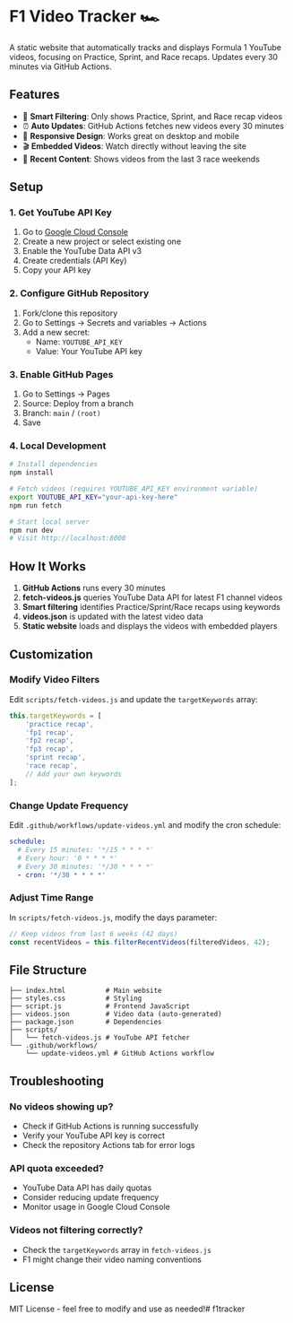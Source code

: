 # F1 Video Tracker 🏎️

A static website that automatically tracks and displays Formula 1 YouTube videos, focusing on Practice, Sprint, and Race recaps. Updates every 30 minutes via GitHub Actions.

## Features

- 🎯 **Smart Filtering**: Only shows Practice, Sprint, and Race recap videos
- ⏰ **Auto Updates**: GitHub Actions fetches new videos every 30 minutes
- 📱 **Responsive Design**: Works great on desktop and mobile
- 🎬 **Embedded Videos**: Watch directly without leaving the site
- 📅 **Recent Content**: Shows videos from the last 3 race weekends

## Setup

### 1. Get YouTube API Key

1. Go to [Google Cloud Console](https://console.cloud.google.com/)
2. Create a new project or select existing one
3. Enable the YouTube Data API v3
4. Create credentials (API Key)
5. Copy your API key

### 2. Configure GitHub Repository

1. Fork/clone this repository
2. Go to Settings → Secrets and variables → Actions
3. Add a new secret:
   - Name: `YOUTUBE_API_KEY`
   - Value: Your YouTube API key

### 3. Enable GitHub Pages

1. Go to Settings → Pages
2. Source: Deploy from a branch
3. Branch: `main` / `(root)`
4. Save

### 4. Local Development

```bash
# Install dependencies
npm install

# Fetch videos (requires YOUTUBE_API_KEY environment variable)
export YOUTUBE_API_KEY="your-api-key-here"
npm run fetch

# Start local server
npm run dev
# Visit http://localhost:8000
```

## How It Works

1. **GitHub Actions** runs every 30 minutes
2. **fetch-videos.js** queries YouTube Data API for latest F1 channel videos
3. **Smart filtering** identifies Practice/Sprint/Race recaps using keywords
4. **videos.json** is updated with the latest video data
5. **Static website** loads and displays the videos with embedded players

## Customization

### Modify Video Filters

Edit `scripts/fetch-videos.js` and update the `targetKeywords` array:

```javascript
this.targetKeywords = [
    'practice recap',
    'fp1 recap',
    'fp2 recap', 
    'fp3 recap',
    'sprint recap',
    'race recap',
    // Add your own keywords
];
```

### Change Update Frequency

Edit `.github/workflows/update-videos.yml` and modify the cron schedule:

```yaml
schedule:
  # Every 15 minutes: '*/15 * * * *'
  # Every hour: '0 * * * *'
  # Every 30 minutes: '*/30 * * * *'
  - cron: '*/30 * * * *'
```

### Adjust Time Range

In `scripts/fetch-videos.js`, modify the days parameter:

```javascript
// Keep videos from last 6 weeks (42 days)
const recentVideos = this.filterRecentVideos(filteredVideos, 42);
```

## File Structure

```
├── index.html          # Main website
├── styles.css          # Styling
├── script.js           # Frontend JavaScript
├── videos.json         # Video data (auto-generated)
├── package.json        # Dependencies
├── scripts/
│   └── fetch-videos.js # YouTube API fetcher
└── .github/workflows/
    └── update-videos.yml # GitHub Actions workflow
```

## Troubleshooting

### No videos showing up?
- Check if GitHub Actions is running successfully
- Verify your YouTube API key is correct
- Check the repository Actions tab for error logs

### API quota exceeded?
- YouTube Data API has daily quotas
- Consider reducing update frequency
- Monitor usage in Google Cloud Console

### Videos not filtering correctly?
- Check the `targetKeywords` array in `fetch-videos.js`
- F1 might change their video naming conventions

## License

MIT License - feel free to modify and use as needed!# f1tracker
